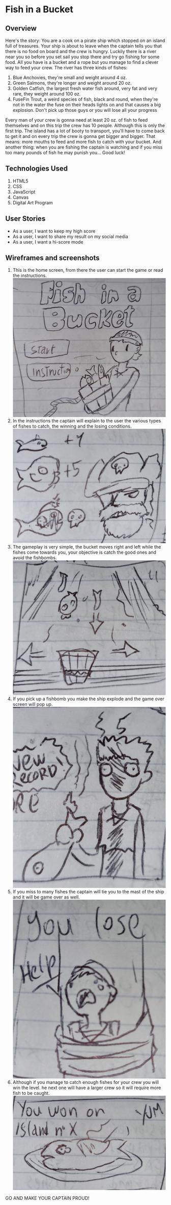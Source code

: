 # Fish in a Bucket

## Overview
Here's the story: 
You are a cook on a pirate ship which stopped on an island full of treasures. Your ship is about to leave when the captain tells you that there is 
no food on board and the crew is hungry. Luckily there is a river near you so before you set sail
you stop there and try go fishing for some food. All you have is a bucket and a rope but you manage to find a clever way to feed your crew.
The river has three kinds of fishes:
1. Blue Anchovies, they're small and weight around 4 oz.
2. Green Salmons, they're longer and weight around 20 oz.
3. Golden Catfish, the largest fresh water fish around, very fat and very rare, they weight around 100 oz.
4. FuseFin Trout, a weird species of fish, black and round, when they're not in the water the fuse on their heads lights on and that causes a big explosion. Don't pick up those guys or you will lose all your progress

Every man of your crew is gonna need at least 20 oz. of fish to feed themselves and on this trip the crew has 10 people.
Although this is only the first trip. The island has a lot of booty to transport, you'll have to come back to get it and on every trip the crew is gonna get bigger and bigger.
That means: more mouths to feed and more fish to catch with your bucket.
And another thing: when you are fishing the captain is watching and if you miss too many pounds of fish he may punish you...
Good luck!

## Technologies Used
1. HTML5
2. CSS
3. JavaScript
4. Canvas
5. Digital Art Program

## User Stories
- As a user, I want to keep my high score
- As a user, I want to share my result on my social media
- As a user, I want a hi-score mode

## Wireframes and screenshots
1. This is the home screen, from there the user can start the game or read the instructions.
  ![home-screen](img/home.jpg)
2. In the instructions the captain will explain to the user the various types of fishes to catch, the winning and the losing conditions.
  ![instructions](img/instructions.jpg)
3. The gameplay is very simple, the bucket moves right and left while the fishes come towards you, your objective is catch the good ones and avoid the fishbombs. ![gameplay](img/gameplay.jpg)
4. If you pick up a fishbomb you make the ship explode and the game over screen will pop up. ![gameover-bomb](img/gameover-bomb.jpg)
5. If you miss to many fishes the captain will tie you to the mast of the ship and it will be game over as well. ![gameover-miss](img/gameover-miss.jpg)
6. Although if you manage to catch enough fishes for your crew you will win the level. he next one will have a larger crew so it will require more fish to be caught. ![win](img/youwin.jpg)

GO AND MAKE YOUR CAPTAIN PROUD!




